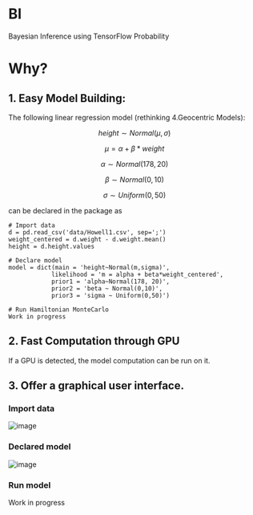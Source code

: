 # BI
Bayesian Inference using TensorFlow Probability

# Why?
## 1.  Easy Model Building:

The following linear regression model (rethinking 4.Geocentric Models): 
```math
height∼Normal(μ,σ)
```
```math
μ=α+β*weight
```
```math 
α∼Normal(178,20)
```
```math
β∼Normal(0,10)
```
```math
σ∼Uniform(0,50)
```
    
can be declared in the package as
```
# Import data
d = pd.read_csv('data/Howell1.csv', sep=';')
weight_centered = d.weight - d.weight.mean()
height = d.height.values

# Declare model
model = dict(main = 'height~Normal(m,sigma)',
            likelihood = 'm = alpha + beta*weight_centered',
            prior1 = 'alpha~Normal(178, 20)',
            prior2 = 'beta ~ Normal(0,10)',
            prior3 = 'sigma ~ Uniform(0,50)')

# Run Hamiltonian MonteCarlo
Work in progress
```            
## 2.  Fast Computation through GPU
If a GPU is detected, the model computation can be run on it.

## 3.  Offer a graphical user interface.
### Import data
![image](https://github.com/BGN-for-ASNA/BI/assets/22368172/cc1d023c-2ef4-4822-89ab-f0db96729387)

### Declared model
![image](https://github.com/BGN-for-ASNA/BI/assets/22368172/5ce6dd41-1188-4cfe-83f1-481ce0992787)

### Run model
Work in progress
